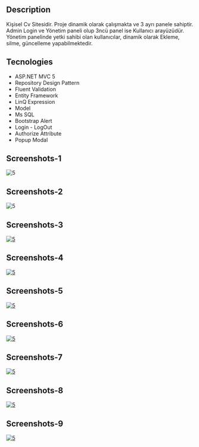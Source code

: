 ## Description

Kişisel Cv Sitesidir. Proje dinamik olarak çalışmakta ve 3 ayrı panele sahiptir.  Admin Login ve Yönetim paneli olup 3ncü  panel ise Kullanıcı arayüzüdür.  Yönetim panelinde yetki sahibi olan kullanıcılar, dinamik olarak Ekleme, silme, güncelleme yapabilmektedir.

## Tecnologies

* ASP.NET MVC 5
* Repository Design Pattern
* Fluent Validation
* Entity Framework
* LinQ Expression
* Model
* Ms SQL
* Bootstrap Alert
* Login - LogOut
* Authorize Attribute
* Popup Modal 
  


## Screenshots-1
<img src="https://i.hizliresim.com/4dsxtgj.png" alt="5" border="0">


## Screenshots-2
<img src="https://i.hizliresim.com/gy27kpb.png" alt="5" border="0">


## Screenshots-3
[<img src="https://i.hizliresim.com/ryhg0nk.png" alt="5" border="0">
](https://i.hizliresim.com/ryhg0nk.png)


## Screenshots-4
[<img src="https://i.hizliresim.com/95v208y.png" alt="5" border="0">](https://i.hizliresim.com/95v208y.png)


## Screenshots-5
[<img src="https://i.hizliresim.com/o6osx2l.png" alt="5" border="0">](https://i.hizliresim.com/o6osx2l.png)


## Screenshots-6
[<img src="https://i.hizliresim.com/3c04qg9.png" alt="5" border="0">](https://i.hizliresim.com/3c04qg9.png)


## Screenshots-7
[<img src="https://i.hizliresim.com/jeahw4h.png" alt="5" border="0">](https://i.hizliresim.com/jeahw4h.png)


## Screenshots-8
[<img src="https://i.hizliresim.com/nos0upl.png" alt="5" border="0">](https://i.hizliresim.com/nos0upl.png)


## Screenshots-9
[<img src="https://i.hizliresim.com/jekxpda.png" alt="5" border="0">](https://i.hizliresim.com/jekxpda.png)
